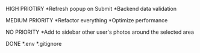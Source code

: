 HIGH PRIOTIRY
*Refresh popup on Submit
*Backend data validation



MEDIUM PRIORITY
*Refactor everything
*Optimize performance


NO PRIORITY
*Add to sidebar other user's photos around the selected area

DONE
*.env
*.gitignore
